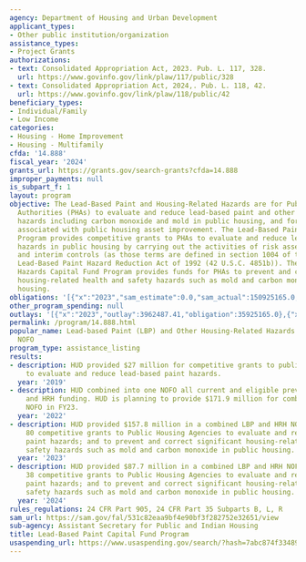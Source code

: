 ```yaml
---
agency: Department of Housing and Urban Development
applicant_types:
- Other public institution/organization
assistance_types:
- Project Grants
authorizations:
- text: Consolidated Appropriation Act, 2023. Pub. L. 117, 328.
  url: https://www.govinfo.gov/link/plaw/117/public/328
- text: Consolidated Appropriation Act, 2024,. Pub. L. 118, 42.
  url: https://www.govinfo.gov/link/plaw/118/public/42
beneficiary_types:
- Individual/Family
- Low Income
categories:
- Housing - Home Improvement
- Housing - Multifamily
cfda: '14.888'
fiscal_year: '2024'
grants_url: https://grants.gov/search-grants?cfda=14.888
improper_payments: null
is_subpart_f: 1
layout: program
objective: The Lead-Based Paint and Housing-Related Hazards are for Public Housing
  Authorities (PHAs) to evaluate and reduce lead-based paint and other housing-related
  hazards including carbon monoxide and mold in public housing, and for other costs
  associated with public housing asset improvement. The Lead-Based Paint Capital Fund
  Program provides competitive grants to PHAs to evaluate and reduce lead-based paint
  hazards in public housing by carrying out the activities of risk assessments, abatement,
  and interim controls (as those terms are defined in section 1004 of the Residential
  Lead-Based Paint Hazard Reduction Act of 1992 (42 U.S.C. 4851b)). The Housing-Related
  Hazards Capital Fund Program provides funds for PHAs to prevent and correct significant
  housing-related health and safety hazards such as mold and carbon monoxide in public
  housing.
obligations: '[{"x":"2023","sam_estimate":0.0,"sam_actual":150925165.0,"usa_spending_actual":34752420.0},{"x":"2024","sam_estimate":0.0,"sam_actual":87740890.0,"usa_spending_actual":45634890.0},{"x":"2025","sam_estimate":0.0,"sam_actual":65000000.0,"usa_spending_actual":-2403984.4}]'
other_program_spending: null
outlays: '[{"x":"2023","outlay":3962487.41,"obligation":35925165.0},{"x":"2024","outlay":23635.0,"obligation":47740890.0},{"x":"2025","outlay":0.0,"obligation":0.0}]'
permalink: /program/14.888.html
popular_name: Lead-based Paint (LBP) and Other Housing-Related Hazards (HRH) Combined
  NOFO
program_type: assistance_listing
results:
- description: HUD provided $27 million for competitive grants to public housing agencies
    to evaluate and reduce lead-based paint hazards.
  year: '2019'
- description: HUD combined into one NOFO all current and eligible previous year LBP
    and HRH funding. HUD is planning to provide $171.9 million for combined LBP/HRH
    NOFO in FY23.
  year: '2022'
- description: HUD provided $157.8 million in a combined LBP and HRH NOFO and awarded
    80 competitive grants to Public Housing Agencies to evaluate and reduce lead-based
    paint hazards; and to prevent and correct significant housing-related health and
    safety hazards such as mold and carbon monoxide in public housing.
  year: '2023'
- description: HUD provided $87.7 million in a combined LBP and HRH NOFO and awarded
    38 competitive grants to Public Housing Agencies to evaluate and reduce lead-based
    paint hazards; and to prevent and correct significant housing-related health and
    safety hazards such as mold and carbon monoxide in public housing.
  year: '2024'
rules_regulations: 24 CFR Part 905, 24 CFR Part 35 Subparts B, L, R
sam_url: https://sam.gov/fal/531c82eaa9bf4e90bf3f282752e32651/view
sub-agency: Assistant Secretary for Public and Indian Housing
title: Lead-Based Paint Capital Fund Program
usaspending_url: https://www.usaspending.gov/search/?hash=7abc874f334890d7b12afb45341d14f5
---
```

